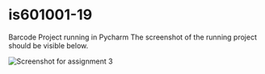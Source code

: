# is601001-19
Barcode Project running in Pycharm
The screenshot of the running project should be visible below. 

![Screenshot for assignment 3](/src\dockerhw2.jpg)
